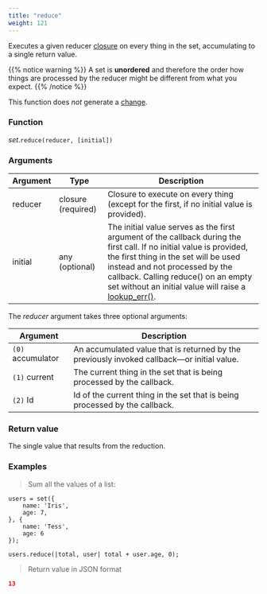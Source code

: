 ```yaml
---
title: "reduce"
weight: 121
---
```


Executes a given reducer [closure](../../closure) on every thing in the set, accumulating to a single return value.

{{% notice warning %}}
A set is **unordered** and therefore the order how things are processed by the reducer might be different from what you expect.
{{% /notice %}}

This function does *not* generate a [change](../../../overview/changes).

### Function

*set*.`reduce(reducer, [initial])`

### Arguments

Argument | Type | Description
-------- | ---- | -----------
reducer | closure (required) | Closure to execute on every thing (except for the first, if no initial value is provided).
initial | any (optional) | The initial value serves as the first argument of the callback during the first call. If no initial value is provided, the first thing in the set will be used instead and not processed by the callback. Calling reduce() on an empty set without an initial value will raise a [lookup_err()](../../../errors/lookup_err).

The *reducer* argument takes three optional arguments:

Argument | Description
-------- | -----------
`(0)` accumulator | An accumulated value that is returned by the previously invoked callback—or initial value.
`(1)` current | The current thing in the set that is being processed by the callback.
`(2)` Id | Id of the current thing in the set that is being processed by the callback.

### Return value

The single value that results from the reduction.

### Examples

> Sum all the values of a list:

```thingsdb,json_response
users = set({
    name: 'Iris',
    age: 7,
}, {
    name: 'Tess',
    age: 6
});

users.reduce(|total, user| total + user.age, 0);
```

> Return value in JSON format

```json
13
```

